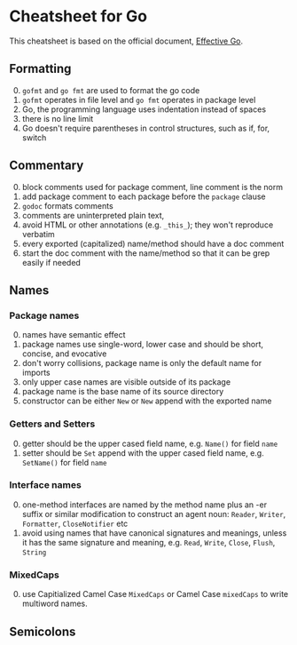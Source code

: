 Cheatsheet for Go
=================

This cheatsheet is based on the official document, [Effective Go](https://golang.org/doc/effective_go.html).


## Formatting
0. `gofmt` and `go fmt` are used to format the go code
0. `gofmt` operates in file level and `go fmt` operates in package level
0. Go, the programming language uses indentation instead of spaces
0. there is no line limit
0. Go doesn't require parentheses in control structures, such as if, for, switch



## Commentary
0. block comments used for package comment, line comment is the norm
0. add package comment to each package before the `package` clause
0. `godoc` formats comments
0. comments are uninterpreted plain text,
0. avoid HTML or other annotations (e.g. `_this_`); they won't reproduce verbatim
0. every exported (capitalized) name/method should have a doc comment
0. start the doc comment with the name/method so that it can be grep easily if needed



## Names

### Package names
0. names have semantic effect
0. package names use single-word, lower case and should be short, concise, and evocative
0. don't worry collisions,  package name is only the default name for imports
0. only upper case names are visible outside of its package
0. package name is the base name of its source directory
0. constructor can be either `New` or `New` append with the exported name


### Getters and Setters
0. getter should be the upper cased field name, e.g. `Name()` for field `name`
0. setter should be `Set` append with the upper cased field name, e.g. `SetName()` for field `name`


### Interface names
0. one-method interfaces are named by the method name plus an -er suffix or similar modification to construct an agent noun: `Reader`, `Writer`, `Formatter`, `CloseNotifier` etc
0. avoid using names that have canonical signatures and meanings, unless it has the same signature and meaning, e.g. `Read`, `Write`, `Close`, `Flush`, `String`


### MixedCaps
0. use Capitialized Camel Case `MixedCaps` or Camel Case `mixedCaps` to write multiword names.




## Semicolons
